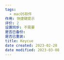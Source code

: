 ```yaml
---
tags:
  - macOS软件
作用: 快捷键提示
评价: 2
设置同步: 不需要
是否已备份:
是否已重装:
title: Keycue
date created: 2023-02-28
date modified: 2023-03-08
---
```

